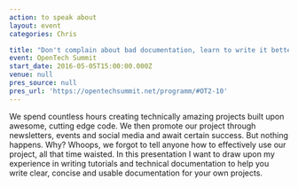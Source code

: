 ```yaml
---
action: to speak about
layout: event
categories: Chris

title: "Don't complain about bad documentation, learn to write it better!"
event: OpenTech Summit
start_date: 2016-05-05T15:00:00.000Z
venue: null
pres_source: null
pres_url: 'https://opentechsummit.net/programm/#OT2-10'
---
```


We spend countless hours creating technically amazing projects built upon awesome, cutting edge code. We then promote our project through newsletters, events and social media and await certain success. But nothing happens. Why? Whoops, we forgot to tell anyone how to effectively use our project, all that time waisted. In this presentation I want to draw upon my experience in writing tutorials and technical documentation to help you write clear, concise and usable documentation for your own projects.
